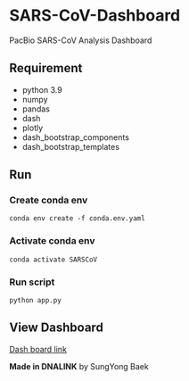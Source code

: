 # SARS-CoV-Dashboard

PacBio SARS-CoV Analysis Dashboard

## Requirement

- python 3.9
- numpy
- pandas
- dash
- plotly
- dash_bootstrap_components
- dash_bootstrap_templates 

## Run

### Create conda env
```
conda env create -f conda.env.yaml
```

### Activate conda env
```
conda activate SARSCoV
```

### Run script
```
python app.py
```

## View Dashboard


[Dash board link](http://211.174.205.41:8050/)



**Made in DNALINK** by SungYong Baek
